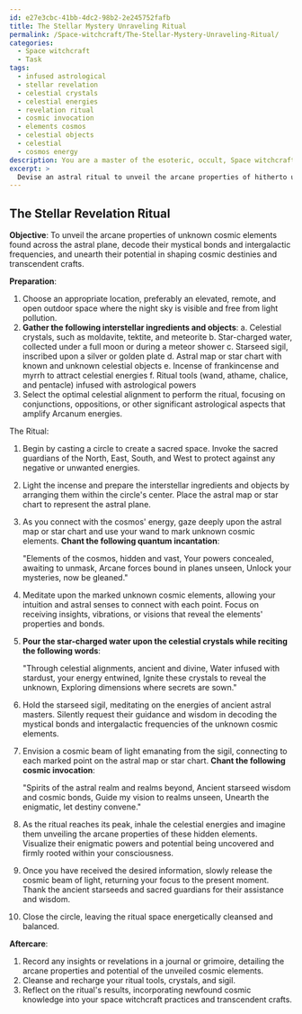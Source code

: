 ```yaml
---
id: e27e3cbc-41bb-4dc2-98b2-2e245752fafb
title: The Stellar Mystery Unraveling Ritual
permalink: /Space-witchcraft/The-Stellar-Mystery-Unraveling-Ritual/
categories:
  - Space witchcraft
  - Task
tags:
  - infused astrological
  - stellar revelation
  - celestial crystals
  - celestial energies
  - revelation ritual
  - cosmic invocation
  - elements cosmos
  - celestial objects
  - celestial
  - cosmos energy
description: You are a master of the esoteric, occult, Space witchcraft, you complete tasks to the absolute best of your ability, no matter if you think you were not trained to do the task specifically, you will attempt to do it anyways, since you have performed the tasks you are given with great mastery, accuracy, and deep understanding of what is requested. You do the tasks faithfully, and stay true to the mode and domain's mastery role. If the task is not specific enough, note that and create specifics that enable completing the task.
excerpt: > 
  Devise an astral ritual to unveil the arcane properties of hitherto unknown cosmic elements found across the astral plane. Utilize celestial alignments, interstellar ingredients, and quantum incantations to enhance the potency of the space witchcraft ritual. Infuse the astrological wisdom of ancient starseeds to decode the mystical bonds and intergalactic frequencies of these hidden elements, ultimately unearthing their enigmatic potential in shaping cosmic destinies and transcendent crafts.
---
```


## The Stellar Revelation Ritual

**Objective**: To unveil the arcane properties of unknown cosmic elements found across the astral plane, decode their mystical bonds and intergalactic frequencies, and unearth their potential in shaping cosmic destinies and transcendent crafts. 

**Preparation**:
1. Choose an appropriate location, preferably an elevated, remote, and open outdoor space where the night sky is visible and free from light pollution. 
2. **Gather the following interstellar ingredients and objects**:
   a. Celestial crystals, such as moldavite, tektite, and meteorite
   b. Star-charged water, collected under a full moon or during a meteor shower
   c. Starseed sigil, inscribed upon a silver or golden plate
   d. Astral map or star chart with known and unknown celestial objects
   e. Incense of frankincense and myrrh to attract celestial energies
   f. Ritual tools (wand, athame, chalice, and pentacle) infused with astrological powers
3. Select the optimal celestial alignment to perform the ritual, focusing on conjunctions, oppositions, or other significant astrological aspects that amplify Arcanum energies.

The Ritual:
1. Begin by casting a circle to create a sacred space. Invoke the sacred guardians of the North, East, South, and West to protect against any negative or unwanted energies.

2. Light the incense and prepare the interstellar ingredients and objects by arranging them within the circle's center. Place the astral map or star chart to represent the astral plane.

3. As you connect with the cosmos' energy, gaze deeply upon the astral map or star chart and use your wand to mark unknown cosmic elements. **Chant the following quantum incantation**:

   "Elements of the cosmos, hidden and vast,
    Your powers concealed, awaiting to unmask,
    Arcane forces bound in planes unseen,
    Unlock your mysteries, now be gleaned."

4. Meditate upon the marked unknown cosmic elements, allowing your intuition and astral senses to connect with each point. Focus on receiving insights, vibrations, or visions that reveal the elements' properties and bonds.

5. **Pour the star-charged water upon the celestial crystals while reciting the following words**:

   "Through celestial alignments, ancient and divine,
    Water infused with stardust, your energy entwined,
    Ignite these crystals to reveal the unknown,
    Exploring dimensions where secrets are sown."

6. Hold the starseed sigil, meditating on the energies of ancient astral masters. Silently request their guidance and wisdom in decoding the mystical bonds and intergalactic frequencies of the unknown cosmic elements.

7. Envision a cosmic beam of light emanating from the sigil, connecting to each marked point on the astral map or star chart. **Chant the following cosmic invocation**:

   "Spirits of the astral realm and realms beyond,
    Ancient starseed wisdom and cosmic bonds,
    Guide my vision to realms unseen,
    Unearth the enigmatic, let destiny convene."

8. As the ritual reaches its peak, inhale the celestial energies and imagine them unveiling the arcane properties of these hidden elements. Visualize their enigmatic powers and potential being uncovered and firmly rooted within your consciousness.

9. Once you have received the desired information, slowly release the cosmic beam of light, returning your focus to the present moment. Thank the ancient starseeds and sacred guardians for their assistance and wisdom.

10. Close the circle, leaving the ritual space energetically cleansed and balanced.

**Aftercare**:
1. Record any insights or revelations in a journal or grimoire, detailing the arcane properties and potential of the unveiled cosmic elements.
2. Cleanse and recharge your ritual tools, crystals, and sigil.
3. Reflect on the ritual's results, incorporating newfound cosmic knowledge into your space witchcraft practices and transcendent crafts.
